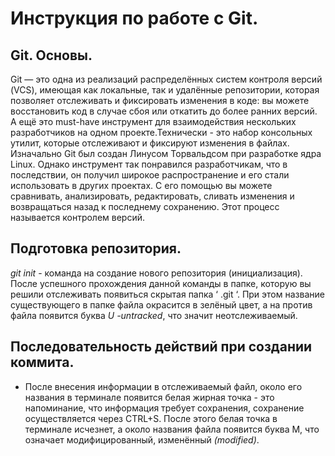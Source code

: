 # Инструкция по работе с Git.

## Git. Основы.
 Git — это одна из реализаций распределённых систем контроля версий (VCS), имеющая как локальные, так и удалённые репозитории, которая позволяет отслеживать и фиксировать изменения в коде: вы можете восстановить код в случае сбоя или откатить до более ранних версий. А ещё это must-have инструмент для взаимодействия нескольких разработчиков на одном проекте.Технически - это набор консольных утилит, которые отслеживают и фиксируют изменения в файлах. Изначально Git был создан Линусом Торвальдсом при разработке ядра Linux. Однако инструмент так понравился разработчикам, что в последствии, он получил широкое распространение и его стали использовать в других проектах. С его помощью вы можете сравнивать, анализировать, редактировать, сливать изменения и возвращаться назад к последнему сохранению. Этот процесс называется контролем версий.

 ## Подготовка репозитория.
*git init*   - команда на создание нового репозитория (инициализация). После успешного прохождения данной команды в папке, которую вы решили отслеживать появиться скрытая папка ‘ .git ‘. При этом название существующего в папке файла окрасится в зелёный цвет, а на против файла появится буква *U -untracked*, что значит неотслеживаемый.

## Последовательность действий при создании коммита.
- После внесения информации в отслеживаемый файл, около его названия в терминале появится белая жирная точка - это напоминание, что информация требует сохранения, сохранение осуществляется через CTRL+S. После этого белая точка в терминале исчезнет, а около названия файла появится буква М, что означает модифицированный, изменённый *(modified)*.
